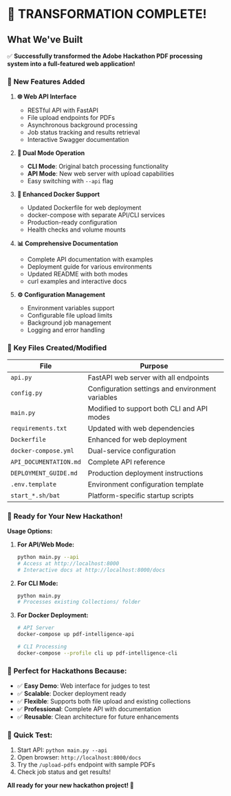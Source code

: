 # 🎉 **TRANSFORMATION COMPLETE!**

## What We've Built

✅ **Successfully transformed the Adobe Hackathon PDF processing system into a full-featured web application!**

### 🚀 **New Features Added**

1. **🌐 Web API Interface**
   - RESTful API with FastAPI
   - File upload endpoints for PDFs
   - Asynchronous background processing
   - Job status tracking and results retrieval
   - Interactive Swagger documentation

2. **🔧 Dual Mode Operation**
   - **CLI Mode**: Original batch processing functionality
   - **API Mode**: New web server with upload capabilities
   - Easy switching with `--api` flag

3. **🐳 Enhanced Docker Support**
   - Updated Dockerfile for web deployment
   - docker-compose with separate API/CLI services
   - Production-ready configuration
   - Health checks and volume mounts

4. **📊 Comprehensive Documentation**
   - Complete API documentation with examples
   - Deployment guide for various environments
   - Updated README with both modes
   - curl examples and interactive docs

5. **⚙️ Configuration Management**
   - Environment variables support
   - Configurable file upload limits
   - Background job management
   - Logging and error handling

### 📁 **Key Files Created/Modified**

| File | Purpose |
|------|---------|
| `api.py` | FastAPI web server with all endpoints |
| `config.py` | Configuration settings and environment variables |
| `main.py` | Modified to support both CLI and API modes |
| `requirements.txt` | Updated with web dependencies |
| `Dockerfile` | Enhanced for web deployment |
| `docker-compose.yml` | Dual-service configuration |
| `API_DOCUMENTATION.md` | Complete API reference |
| `DEPLOYMENT_GUIDE.md` | Production deployment instructions |
| `.env.template` | Environment configuration template |
| `start_*.sh/bat` | Platform-specific startup scripts |

### 🎯 **Ready for Your New Hackathon!**

**Usage Options:**

1. **For API/Web Mode:**
   ```bash
   python main.py --api
   # Access at http://localhost:8000
   # Interactive docs at http://localhost:8000/docs
   ```

2. **For CLI Mode:**
   ```bash
   python main.py
   # Processes existing Collections/ folder
   ```

3. **For Docker Deployment:**
   ```bash
   # API Server
   docker-compose up pdf-intelligence-api
   
   # CLI Processing
   docker-compose --profile cli up pdf-intelligence-cli
   ```

### 🌟 **Perfect for Hackathons Because:**

- ✅ **Easy Demo**: Web interface for judges to test
- ✅ **Scalable**: Docker deployment ready
- ✅ **Flexible**: Supports both file upload and existing collections
- ✅ **Professional**: Complete API with documentation
- ✅ **Reusable**: Clean architecture for future enhancements

### 🔄 **Quick Test:**

1. Start API: `python main.py --api`
2. Open browser: `http://localhost:8000/docs`
3. Try the `/upload-pdfs` endpoint with sample PDFs
4. Check job status and get results!

**All ready for your new hackathon project! 🚀**

